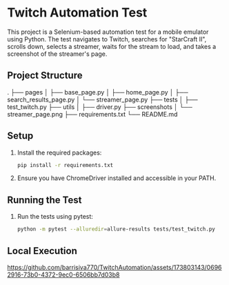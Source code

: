 # Twitch Automation Test

This project is a Selenium-based automation test for a mobile emulator using Python. The test navigates to Twitch, searches for "StarCraft II", scrolls down, selects a streamer, waits for the stream to load, and takes a screenshot of the streamer's page.

## Project Structure

.
├── pages
│ ├── base_page.py
│ ├── home_page.py
│ ├── search_results_page.py
│ └── streamer_page.py
├── tests
│ ├── test_twitch.py
├── utils
│ ├── driver.py
├── screenshots
│ └── streamer_page.png
├── requirements.txt
└── README.md


## Setup

1. Install the required packages:
    ```sh
    pip install -r requirements.txt
    ```

2. Ensure you have ChromeDriver installed and accessible in your PATH.

## Running the Test

1. Run the tests using pytest:
    ```sh
    python -m pytest --alluredir=allure-results tests/test_twitch.py
    ```


## Local Execution



https://github.com/barrisiva770/TwitchAutomation/assets/173803143/06962916-73b0-4372-9ec0-6506bb7d03b8


